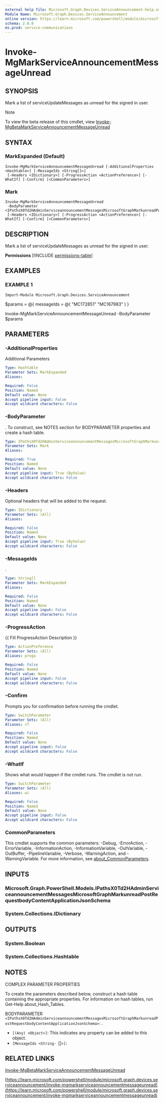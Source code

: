 ```yaml
---
external help file: Microsoft.Graph.Devices.ServiceAnnouncement-help.xml
Module Name: Microsoft.Graph.Devices.ServiceAnnouncement
online version: https://learn.microsoft.com/powershell/module/microsoft.graph.devices.serviceannouncement/invoke-mgmarkserviceannouncementmessageunread
schema: 2.0.0
ms.prod: service-communications
---
```


# Invoke-MgMarkServiceAnnouncementMessageUnread

## SYNOPSIS
Mark a list of serviceUpdateMessages as unread for the signed in user.

> [!NOTE]
> To view the beta release of this cmdlet, view [Invoke-MgBetaMarkServiceAnnouncementMessageUnread](/powershell/module/Microsoft.Graph.Beta.Devices.ServiceAnnouncement/Invoke-MgBetaMarkServiceAnnouncementMessageUnread?view=graph-powershell-beta)

## SYNTAX

### MarkExpanded (Default)
```
Invoke-MgMarkServiceAnnouncementMessageUnread [-AdditionalProperties <Hashtable>] [-MessageIds <String[]>]
 [-Headers <IDictionary>] [-ProgressAction <ActionPreference>] [-WhatIf] [-Confirm] [<CommonParameters>]
```

### Mark
```
Invoke-MgMarkServiceAnnouncementMessageUnread
 -BodyParameter <IPathsX0Td2HAdminServiceannouncementMessagesMicrosoftGraphMarkunreadPostRequestbodyContentApplicationJsonSchema>
 [-Headers <IDictionary>] [-ProgressAction <ActionPreference>] [-WhatIf] [-Confirm] [<CommonParameters>]
```

## DESCRIPTION
Mark a list of serviceUpdateMessages as unread for the signed in user.

**Permissions**
[!INCLUDE [permissions-table](~/../graphref/api-reference/v1.0/includes/permissions/serviceupdatemessage-markunread-permissions.md)]

## EXAMPLES

### EXAMPLE 1
```
Import-Module Microsoft.Graph.Devices.ServiceAnnouncement
```

$params = @{
	messageIds = @(
		"MC172851"
		"MC167983"
	)
}

Invoke-MgMarkServiceAnnouncementMessageUnread -BodyParameter $params

## PARAMETERS

### -AdditionalProperties
Additional Parameters

```yaml
Type: Hashtable
Parameter Sets: MarkExpanded
Aliases:

Required: False
Position: Named
Default value: None
Accept pipeline input: False
Accept wildcard characters: False
```

### -BodyParameter
.
To construct, see NOTES section for BODYPARAMETER properties and create a hash table.

```yaml
Type: IPathsX0Td2HAdminServiceannouncementMessagesMicrosoftGraphMarkunreadPostRequestbodyContentApplicationJsonSchema
Parameter Sets: Mark
Aliases:

Required: True
Position: Named
Default value: None
Accept pipeline input: True (ByValue)
Accept wildcard characters: False
```

### -Headers
Optional headers that will be added to the request.

```yaml
Type: IDictionary
Parameter Sets: (All)
Aliases:

Required: False
Position: Named
Default value: None
Accept pipeline input: True (ByValue)
Accept wildcard characters: False
```

### -MessageIds
.

```yaml
Type: String[]
Parameter Sets: MarkExpanded
Aliases:

Required: False
Position: Named
Default value: None
Accept pipeline input: False
Accept wildcard characters: False
```

### -ProgressAction
{{ Fill ProgressAction Description }}

```yaml
Type: ActionPreference
Parameter Sets: (All)
Aliases: proga

Required: False
Position: Named
Default value: None
Accept pipeline input: False
Accept wildcard characters: False
```

### -Confirm
Prompts you for confirmation before running the cmdlet.

```yaml
Type: SwitchParameter
Parameter Sets: (All)
Aliases: cf

Required: False
Position: Named
Default value: None
Accept pipeline input: False
Accept wildcard characters: False
```

### -WhatIf
Shows what would happen if the cmdlet runs.
The cmdlet is not run.

```yaml
Type: SwitchParameter
Parameter Sets: (All)
Aliases: wi

Required: False
Position: Named
Default value: None
Accept pipeline input: False
Accept wildcard characters: False
```

### CommonParameters
This cmdlet supports the common parameters: -Debug, -ErrorAction, -ErrorVariable, -InformationAction, -InformationVariable, -OutVariable, -OutBuffer, -PipelineVariable, -Verbose, -WarningAction, and -WarningVariable. For more information, see [about_CommonParameters](http://go.microsoft.com/fwlink/?LinkID=113216).

## INPUTS

### Microsoft.Graph.PowerShell.Models.IPathsX0Td2HAdminServiceannouncementMessagesMicrosoftGraphMarkunreadPostRequestbodyContentApplicationJsonSchema
### System.Collections.IDictionary
## OUTPUTS

### System.Boolean
### System.Collections.Hashtable
## NOTES
COMPLEX PARAMETER PROPERTIES

To create the parameters described below, construct a hash table containing the appropriate properties.
For information on hash tables, run Get-Help about_Hash_Tables.

BODYPARAMETER `<IPathsX0Td2HAdminServiceannouncementMessagesMicrosoftGraphMarkunreadPostRequestbodyContentApplicationJsonSchema>`: .
  - `[(Any) <Object>]`: This indicates any property can be added to this object.
  - `[MessageIds <String- `[]`>]`:

## RELATED LINKS
[Invoke-MgBetaMarkServiceAnnouncementMessageUnread](/powershell/module/Microsoft.Graph.Beta.Devices.ServiceAnnouncement/Invoke-MgBetaMarkServiceAnnouncementMessageUnread?view=graph-powershell-beta)

[https://learn.microsoft.com/powershell/module/microsoft.graph.devices.serviceannouncement/invoke-mgmarkserviceannouncementmessageunread](https://learn.microsoft.com/powershell/module/microsoft.graph.devices.serviceannouncement/invoke-mgmarkserviceannouncementmessageunread)




